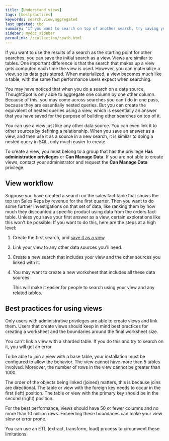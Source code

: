 ```yaml
---
title: [Understand views]
tags: [bestpractices]
keywords: search,view,aggregated
last_updated: tbd
summary: "If you want to search on top of another search, try saving your search as a view. Then, you can use the saved view as a data source for a new search."
sidebar: mydoc_sidebar
permalink: /:collection/:path.html
---
```

If you want to use the results of a search as the starting point for other searches, you can save the initial search as a view. Views are similar to tables. One important difference is that the search that makes up a view gets computed each time the view is used. However, you can materialize a view, so its data gets stored. When materialized, a view becomes much like a table, with the same fast performance users expect when searching.

You may have noticed that when you do a search on a data source, ThoughtSpot is only able to aggregate one
column by one other column. Because of this, you may come across searches you
can't do in one pass, because they are essentially nested queries. But you can
create the equivalent of nested queries using a view, which is
essentially an answer that you have saved for the purpose of building other searches on top of it.

You can use a view just like any other data source. You
can even link it to other sources by defining a relationship. When you save an
answer as a view, and then use it as a source in a new search, it is
similar to doing a nested query in SQL, only much easier to create.

To create a view, you must belong to a group that has the
privilege **Has administration privileges** or **Can Manage Data**. If you are
not able to create views, contact your administrator and request
the **Can Manage Data** privilege.

## View workflow

Suppose you have created a search on the sales fact table that shows the top ten
Sales Reps by revenue for the first quarter. Then you want to do some further
investigations on that set of data, like ranking them by how much they
discounted a specific product using data from the orders fact table. Unless you
save your first answer as a view, certain explorations like this won't be
possible. If you want to do this, here are the steps at a high level:

1. Create the first search, and [save it as a view](create-aggregated-worksheet.html#).
2. Link your view to any other data sources you'll need.
3. Create a new search that includes your view and the other sources you linked with it.
4. You may want to create a new worksheet that includes all these data sources.

    This will make it easier for people to search using your
    view and any related tables.

## Best practices for using views

Only users with administrative privileges are able to create views and link them. Users that create views should keep in
mind best practices for creating a worksheet and the boundaries around the final
worksheet size.

You can't link a view with a sharded table. If you do this and
try to search on it, you will get an error.

To be able to join a view with a base table, your installation
must be configured to allow the behavior. The view cannot have
more than 5 tables involved. Moreover, the number of rows in the
view cannot be greater than 1000.

The order of the objects being linked (joined) matters, this is because joins are
directional. The table or view with the foreign key needs to occur
in the first (left) position. The table or view with the primary key should be in the
second (right) position.

For the best performance, views should have 50 or fewer
columns and no more than 10 million rows. Exceeding these boundaries can make
your view slow or error prone.

You can use an ETL (extract, transform, load) process to circumvent these
limitations.
